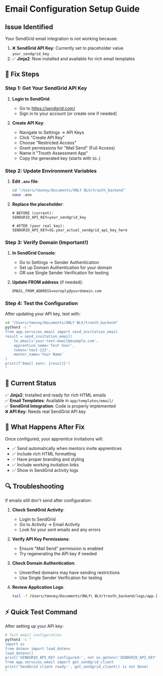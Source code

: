# Email Configuration Setup Guide

## Issue Identified
Your SendGrid email integration is not working because:

1. ❌ **SendGrid API Key**: Currently set to placeholder value `your_sendgrid_key`
2. ✅ **Jinja2**: Now installed and available for rich email templates

## 🔧 Fix Steps

### Step 1: Get Your SendGrid API Key

1. **Login to SendGrid**:
   - Go to https://sendgrid.com/
   - Sign in to your account (or create one if needed)

2. **Create API Key**:
   - Navigate to Settings → API Keys
   - Click "Create API Key"
   - Choose "Restricted Access" 
   - Grant permissions for "Mail Send" (Full Access)
   - Name it "Trooth Assessment App"
   - Copy the generated key (starts with `SG.`)

### Step 2: Update Environment Variables

1. **Edit `.env` file**:
   ```bash
   cd "/Users/tmoney/Documents/ONLY BLV/trooth_backend"
   nano .env
   ```

2. **Replace the placeholder**:
   ```properties
   # BEFORE (current):
   SENDGRID_API_KEY=your_sendgrid_key
   
   # AFTER (your real key):
   SENDGRID_API_KEY=SG.your_actual_sendgrid_api_key_here
   ```

### Step 3: Verify Domain (Important!)

1. **In SendGrid Console**:
   - Go to Settings → Sender Authentication
   - Set up Domain Authentication for your domain
   - OR use Single Sender Verification for testing

2. **Update FROM address** (if needed):
   ```properties
   EMAIL_FROM_ADDRESS=noreply@yourdomain.com
   ```

### Step 4: Test the Configuration

After updating your API key, test with:

```bash
cd "/Users/tmoney/Documents/ONLY BLV/trooth_backend"
python3 -c "
from app.services.email import send_invitation_email
result = send_invitation_email(
    to_email='your-test-email@example.com',
    apprentice_name='Test User', 
    token='test-123',
    mentor_name='Your Name'
)
print(f'Email sent: {result}')
"
```

## 🎯 Current Status

✅ **Jinja2**: Installed and ready for rich HTML emails  
✅ **Email Templates**: Available in `app/templates/email/`  
✅ **SendGrid Integration**: Code is properly implemented  
❌ **API Key**: Needs real SendGrid API key  

## 📧 What Happens After Fix

Once configured, your apprentice invitations will:
- ✅ Send automatically when mentors invite apprentices
- ✅ Include rich HTML formatting
- ✅ Have proper branding and styling
- ✅ Include working invitation links
- ✅ Show in SendGrid activity logs

## 🔍 Troubleshooting

If emails still don't send after configuration:

1. **Check SendGrid Activity**:
   - Login to SendGrid
   - Go to Activity → Email Activity
   - Look for your sent emails and any errors

2. **Verify API Key Permissions**:
   - Ensure "Mail Send" permission is enabled
   - Try regenerating the API key if needed

3. **Check Domain Authentication**:
   - Unverified domains may have sending restrictions
   - Use Single Sender Verification for testing

4. **Review Application Logs**:
   ```bash
   tail -f /Users/tmoney/Documents/ONLY\ BLV/trooth_backend/logs/app.log
   ```

## ⚡ Quick Test Command

After setting up your API key:

```bash
# Test email configuration
python3 -c "
import os
from dotenv import load_dotenv
load_dotenv()
print('SENDGRID_API_KEY configured:', not os.getenv('SENDGRID_API_KEY', '').startswith('your_'))
from app.services.email import get_sendgrid_client
print('SendGrid client ready:', get_sendgrid_client() is not None)
"
```

